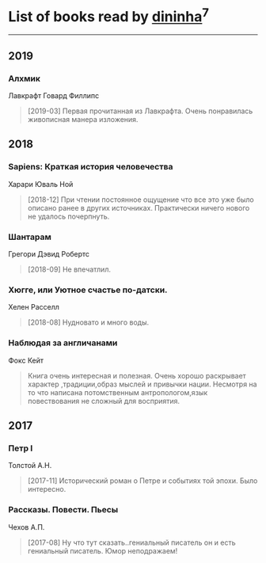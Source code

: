 # List of books read by [dininha](https://www.facebook.com/profile.php?id=10201286419319569)<sup>7</sup>
---

## 2019

### Алхмик
Лавкрафт Говард Филлипс
> [2019-03] Первая прочитанная из Лавкрафта. Очень понравилась живописная манера изложения.



## 2018

### Sapiens: Краткая история человечества
Харари Юваль Ной
> [2018-12] При чтении постоянное ощущение что все это уже было описано ранее в других источниках. Практически ничего нового не удалось почерпнуть.


### Шантарам
Грегори Дэвид Робертс
> [2018-09] Не впечатлил.


### Хюгге, или Уютное счастье по-датски.
Хелен Расселл
> [2018-08] Нудновато и много воды.


### Наблюдая за англичанами
Фокс Кейт
> Книга очень интересная и полезная. Очень хорошо раскрывает характер ,традиции,образ мыслей  и привычки нации. Несмотря на то что написана потомственным антропологом,язык повествования не сложный для восприятия.



## 2017

### Петр I
Толстой А.Н.
> [2017-11] Исторический роман о Петре и событиях той эпохи. Было интересно.


### Рассказы. Повести. Пьесы
Чехов А.П.
> [2017-08] Ну что тут сказать..гениальный  писатель он и есть гениальный писатель. Юмор неподражаем!



